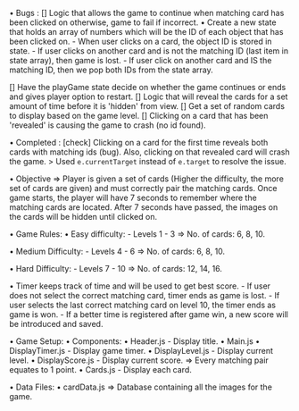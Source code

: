 • Bugs :
  [] Logic that allows the game to continue when matching card has been clicked on otherwise, game to fail if incorrect.
    • Create a new state that holds an array of numbers which will be the ID of each object that has been clicked on.
      - When user clicks on a card, the object ID is stored in state.
      - If user clicks on another card and is not the matching ID (last item in state array), then game is lost.
      - If user click on another card and IS the matching ID, then we pop both IDs from the state array.


  [] Have the playGame state decide on whether the game continues or ends and gives player option to restart.
  [] Logic that will reveal the cards for a set amount of time before it is 'hidden' from view.
  [] Get a set of random cards to display based on the game level.
  [] Clicking on a card that has been 'revealed' is causing the game to crash (no id found).

• Completed :
  [check] Clicking on a card for the first time reveals both cards with matching ids (bug). Also, clicking on that revealed card will crash the game.
    > Used `e.currentTarget` instead of `e.target` to resolve the issue.





• Objective => Player is given a set of cards (Higher the difficulty, the more set of cards are given) and must correctly pair the matching cards. Once game starts, the player will have 7 seconds to remember where the matching cards are located. After 7 seconds have passed, the images on the cards will be hidden until clicked on.

• Game Rules:
  • Easy difficulty:
    - Levels 1 - 3 => No. of cards: 6, 8, 10.

  • Medium Difficulty:
    - Levels 4 - 6 => No. of cards: 6, 8, 10.

  • Hard Difficulty:
    - Levels 7 - 10 => No. of cards: 12, 14, 16.

  • Timer keeps track of time and will be used to get best score.
    - If user does not select the correct matching card, timer ends as game is lost.
    - If user selects the last correct matching card on level 10, the timer ends as game is won.
    - If a better time is registered after game win, a new score will be introduced and saved.


• Game Setup:
  • Components:
    • Header.js
      - Display title.
    • Main.js
      • DisplayTimer.js
        - Display game timer.
      • DisplayLevel.js
        - Display current level.
      • DisplayScore.js
        - Display current score. => Every matching pair equates to 1 point.
      • Cards.js
        - Display each card.

  • Data Files:
    • cardData.js => Database containing all the images for the game.